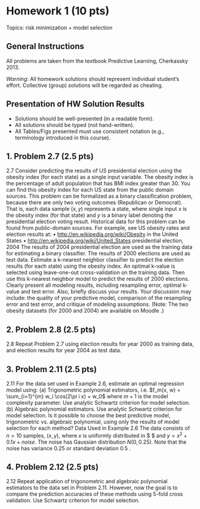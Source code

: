 # Homework 1 (10 pts)

Topics: risk minimization + model selection

## General Instructions
All problems are taken from the textbook Predictive Learning, Cherkassky 2013.

*Warning:* All homework solutions should represent individual student’s effort. Collective (group) solutions will be regarded as cheating.

## Presentation of HW Solution Results
*   Solutions should be well-presented (in a readable form).
*   All solutions should be typed (not hand-written).
*   All Tables/Figs presented must use consistent notation (e.g., terminology introduced in this course).

## 1. Problem 2.7 (2.5 pts)
2.7  Consider predicting the results of US presidential election using the obesity index (for each state) as a single input variable. The obesity index is the percentage of adult population that has BMI index greater than 30. You can find this obesity index for each US state from the public domain sources. This problem can be formalized as a binary classification problem, because there are only two voting outcomes (Republican or Democrat). That is, each data sample $(x, y)$ represents a state, where single input $x$ is the obesity index (for that state) and $y$ is a binary label denoting the presidential election voting result. Historical data for this problem can be found from public-domain sources. For example, see US obesity rates and election results at:
• http://en.wikipedia.org/wiki/Obesity in the United States
• http://en.wikipedia.org/wiki/United_States presidential election, 2004
The results of 2004 presidential election are used as the training data for estimating a binary classifier. The results of 2000 elections are used as test data. Estimate a k-nearest neighbor classifier to predict the election results (for each state) using the obesity index. An optimal k-value is selected using leave-one-out cross-validation on the training data. Then use this k-nearest neighbor model to predict the results of 2000 elections.
Clearly present all modeling results, including resampling error, optimal k-value and test error. Also, briefly discuss your results. Your discussion may include: the quality of your predictive model, comparison of the resampling error and test error, and critique of modeling assumptions.
(Note: The two obesity datasets (for 2000 and 2004) are available on Moodle
.)

## 2. Problem 2.8 (2.5 pts)
2.8 Repeat Problem 2.7 using election results for year 2000 as training data, and election results for year 2004 as test data.

## 3. Problem 2.11 (2.5 pts)
2.11 For the data set used in Example 2.6, estimate an optimal regression model using:
(a) Trigonometric polynomial estimators, i.e. $f_m(x, w) = \sum_{i=1}^{m} w_i \cos(2\pi i x) + w_0$ where $m+1$ is the model complexity parameter. Use analytic Schwartz criterion for model selection.
(b) Algebraic polynomial estimators. Use analytic Schwartz criterion for model selection.
Is it possible to choose the best predictive model, trigonometric vs. algebraic polynomial, using only the results of model selection for each method?
Data Used in Example 2.6
The data consists of $n = 10$ samples, $(x, y)$, where $x$ is uniformly distributed in $
$ and $y = x^2 + 0.1x + noise$. The noise has Gaussian distribution $N(0, 0.25)$. Note that the noise has variance $0.25$ or standard deviation $0.5$
.

## 4. Problem 2.12 (2.5 pts)
2.12 Repeat application of trigonometric and algebraic polynomial estimators to the data set in Problem 2.11. However, now the goal is to compare the prediction accuracies of these methods using 5-fold cross validation. Use Schwartz criterion for model selection.
